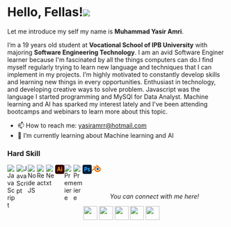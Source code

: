 # Hello, Fellas!<img src="https://raw.githubusercontent.com/vatsa287/vatsa287/master/assets/Hi.gif?raw=true" width="30px">
Let me introduce my self my name is **Muhammad Yasir Amri**.

I’m a 19 years old student at **Vocational School of IPB University** with majoring **Software Engineering Technology**. I am an avid Software Enginer learner because I'm fascinated by all the things computers can do.I find myself regularly trying to learn new language and techniques that I can implement in my projects. I’m highly motivated to constantly develop skills and learning new things in every opportunities. Enthusiast in technology, and developing creative ways to solve problem. Javascript was the language I started programming and MySQl for Data Analyst. Machine learning and AI has sparked my interest lately and I've been attending bootcamps and webinars to learn more about this topic.


- 📫 How to reach me: yasiramrr@hotmail.com  
- 🌱 I’m currently learning about Machine learning and AI

### Hard Skill
<!--JavaSript-->
  <a href="#"><img align="left" alt="JavaScript" title="JavaScript" width="21px" src="https://upload.wikimedia.org/wikipedia/commons/9/99/Unofficial_JavaScript_logo_2.svg" /></a>
<!--MySql-->
   <a href="#"><img align="left" alt="JavaScript" title="JavaScript" width="26px" src="https://www.citypng.com/public/uploads/preview/hd-mysql-dolphin-logo-sign-symbol-png-11662224927movyljfle3.png?v=2023070404" /></a>
<!--NodeJS-->
  <a href="https://nodejs.org/"><img align="left" alt="NodeJS" title="NodeJS" width="21px" src="https://seeklogo.com/images/N/nodejs-logo-FBE122E377-seeklogo.com.png" /></a>
<!--ReactJS-->
  <a href="https://reactjs.org/"><img align="left" alt="React" title="React" width="21px" src="https://cdn.worldvectorlogo.com/logos/react-2.svg" /></a>
<!--NextJS-->
  <a href="https://nextjs.org/"><img align="left" alt="Next" title="Next (React SSR Framework)" width="21px" src="https://iconape.com/wp-content/files/gm/82643/svg/next-js.svg" /></a>
<!--Ai-->
  <a href="https://www.adobe.com/in/products/illustrator.html" target="_blank"> <img align="left" alt="Illustrator" width="21px" src="https://github.com/Aakarsh-B/trying-repos/blob/master/illustrator.png?raw=true"/> </a> 
<!--Pr-->
  <a href="https://adobe.com/en" target="_blank"> <img align="left" alt="Premiere" width="21px" src="https://upload.wikimedia.org/wikipedia/commons/thumb/4/40/Adobe_Premiere_Pro_CC_icon.svg/1024px-Adobe_Premiere_Pro_CC_icon.svg.png"/> </a>
<!--AE-->
  <a href="https://adobe.com/en" target="_blank"> <img align="left" alt="Premiere" width="21px" src="https://upload.wikimedia.org/wikipedia/commons/thumb/c/cb/Adobe_After_Effects_CC_icon.svg/1200px-Adobe_After_Effects_CC_icon.svg.png"/>
<!--Ps-->
  <a href="https://www.photoshop.com/en" target="_blank"> <img align="left" alt="Photoshop" width="21px" src="https://github.com/Aakarsh-B/trying-repos/blob/master/photoshop.png?raw=true"/> </a>
<!--Blender-->
  <a href="https://www.blender.org" target="_blank"> <img align="left" alt="Blender" width="21px" src="https://github.com/Aakarsh-B/trying-repos/blob/master/blender.png?raw=true"/> </a>
<br />
<br />

## ##
<p align="center">
  <i>You can connect with me here!</i>
<!--Mail-->
  <p align="center">
     <a href=mailto:yasiramrr@hotmail.com alt="Mail"><img height="32" width="32" src="https://cdn.jsdelivr.net/npm/simple-icons@v3/icons/gmail.svg" /></a>
<!--Linkedin-->
    <a href="https://www.linkedin.com/in/yasiramrr" alt="Linkedin"><img height="32" width="32" src="https://cdn.jsdelivr.net/npm/simple-icons@v3/icons/linkedin.svg" /></a>
<!--Github-->
    <a href="https://github.com/yasiramri" alt="GitHub"><img height="32" width="32" src="https://cdn.jsdelivr.net/npm/simple-icons@v3/icons/github.svg" /></a>
<!--Behance-->
     <a href="https://www.behance.net/yasiramrr" alt="Behance"><img height="32" width="32" src="https://cdn.jsdelivr.net/npm/simple-icons@v3/icons/behance.svg" /></a>
<!--Instagram-->
     <a href="https://instagram.com/yasiramrr" alt="Instagram"><img height="32" width="32" src="https://cdn.jsdelivr.net/npm/simple-icons@v3/icons/instagram.svg" /></a>
  </p>
</p>

<!--
**yasiramri/yasiramri** is a ✨ _special_ ✨ repository because its `README.md` (this file) appears on your GitHub profile.

Here are some ideas to get you started:

- 🔭 I’m currently working on ...
- 🌱 I’m currently learning ...
- 👯 I’m looking to collaborate on ...
- 🤔 I’m looking for help with ...
- 💬 Ask me about ...
- 📫 How to reach me: ...
- 😄 Pronouns: ...
- ⚡ Fun fact: ...
<a href="https://twitter.com/" alt="Twitter"><img height="32" width="32" src="https://cdn.jsdelivr.net/npm/simple-icons@v3/icons/twitter.svg"/></a>

| <a href="https://github.com/yasiramri"><img align="center" src="https://github-readme-stats-eight-theta.vercel.app/api?username=yasiramri&show_icons=true&theme=dark&include_all_commits=true&count_private=true&hide_border=true" alt="Yasir's github stats" /></a> | <a href="https://github.com/yasiramri"><img align="center" src="https://github-readme-stats.vercel.app/api/top-langs/?username=yasiramri&layout=compact&theme=dark&hide_border=true" /></a> |
| ------------- | ------------- |
-->
